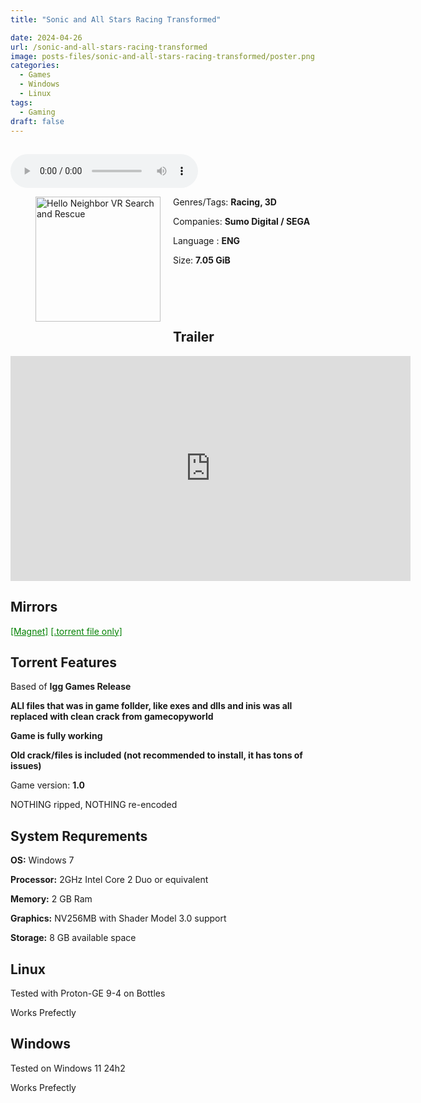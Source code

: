 ```yaml
---
title: "Sonic and All Stars Racing Transformed"

date: 2024-04-26
url: /sonic-and-all-stars-racing-transformed
image: posts-files/sonic-and-all-stars-racing-transformed/poster.png
categories:
  - Games
  - Windows
  - Linux
tags:
  - Gaming
draft: false
---
```

##
<style>
  body.dark-mode,
  body.dark-mode main * {
    background: url('/posts-files/sonic-and-all-stars-racing-transformed/background.png') center center fixed no-repeat;
    background-size: 100% 100%;
    background-size: cover;
    color: #f5f5f5;
  }
</style>
<script>
    document.addEventListener('DOMContentLoaded', function () {
        var body = document.body;
        var switcher = document.querySelector('.js-toggle');
                body.classList.add('dark-mode');
                // Save user preference in storage
                localStorage.setItem('darkMode', 'true');
            
        });
</script>

<audio controls autoplay>
  <source src="/posts-files/sonic-and-all-stars-racing-transformed/music.mp3" type="audio/mp3">
  Your browser does not support the audio tag.
</audio>


<figure style="float: left; margin-right: 20px;">
  <img src="/posts-files/sonic-and-all-stars-racing-transformed/poster.png" alt="Hello Neighbor VR Search and Rescue" style="width: 200px;">
</figure>

Genres/Tags: **Racing, 3D**

Companies: **Sumo Digital / SEGA**

Language : **ENG**

Size: **7.05 GiB**
# ⠀

## Trailer
<iframe width="640" height="360" src="https://www.youtube.com/embed/EktpW-iwd_g" title="Sonic &amp; All-Stars Racing Transformed - Launch Trailer" frameborder="0" allow="accelerometer; autoplay; clipboard-write; encrypted-media; gyroscope; picture-in-picture; web-share" referrerpolicy="strict-origin-when-cross-origin" 
allowfullscreen></iframe>

## Mirrors
<a href="magnet:?xt=urn:btih:K2XDCBHDLTG6WRNA63ETV4QRLZHZV74R&dn=Sonic%20and%20All%20Stars%20Racing%20Transformed" style="color: green;">[Magnet]</a>
<a href="https://www.dropbox.com/scl/fi/k9033jtw3xmqb3r0xhks8/Sonic-and-All-Stars-Racing-Transformed.torrent?rlkey=hihe2rvsxlhg74qb9l1pv5nej&st=sexda3ay&dl=1" style="color: green;">[.torrent file only]</a>

## Torrent Features
Based of **Igg Games Release**

**ALl files that was in game follder, like exes and dlls and inis was all replaced with clean crack from gamecopyworld**

**Game is fully working**

**Old crack/files is included (not recommended to install, it has tons of issues)**

Game version: **1.0**

NOTHING ripped, NOTHING re-encoded

## System Requrements
**OS:** Windows 7

**Processor:** 2GHz Intel Core 2 Duo or equivalent

**Memory:** 2 GB Ram

**Graphics:** NV256MB with Shader Model 3.0 support

**Storage:** 8 GB available space

## Linux

Tested with Proton-GE 9-4 on Bottles

Works Prefectly

## Windows

Tested on Windows 11 24h2

Works Prefectly